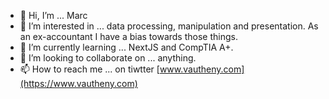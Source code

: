 - 👋 Hi, I’m ... Marc
- 👀 I’m interested in ... data processing, manipulation and presentation. As an ex-accountant I have a bias towards those things.
- 🌱 I’m currently learning ... NextJS and CompTIA A+.
- 💞️ I’m looking to collaborate on ... anything.
- 📫 How to reach me ... on tiwtter [www.vautheny.com](https://www.vautheny.com)

<!---
lazy-herm/lazy-herm is a ✨ special ✨ repository because its `README.md` (this file) appears on your GitHub profile.
You can click the Preview link to take a look at your changes.
--->
